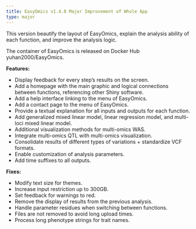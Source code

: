 ```yaml
---
title: EasyOmics v1.4.0 Major Improvement of Whole App
type: major
---
```


This version beautify the layout of EasyOmics, explain the analysis ability of each function, and improve the analysis logic.

The container of EasyOmics is released on Docker Hub yuhan2000/EasyOmics.

**Features:**
- Display feedback for every step’s results on the screen.
- Add a homepage with the main graphic and logical connections between functions, referencing other Shiny software.
- Add a help interface linking to the menu of EasyOmics.
- Add a contact page to the menu of EasyOmics.
- Provide a textual explanation for all inputs and outputs for each function.
- Add generalized mixed linear model, linear regression model, and multi-loci mixed linear model.
- Additional visualization methods for multi-omics WAS.
- Integrate multi-omics QTL with multi-omics visualization.
- Consolidate results of different types of variations + standardize VCF formats.
- Enable customization of analysis parameters.
- Add time suffixes to all outputs.

**Fixes:**
- Modify text size for themes.
- Increase input restriction up to 300GB.
- Set feedback for warnings to red.
- Remove the display of results from the previous analysis.
- Handle parameter residues when switching between functions.
- Files are not removed to avoid long upload times.
- Process long phenotype strings for trait names.
